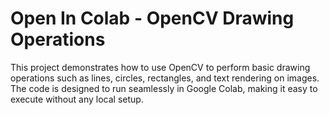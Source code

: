 # Open In Colab - OpenCV Drawing Operations
This project demonstrates how to use OpenCV to perform basic drawing operations such as lines, circles, rectangles, and text rendering on images. The code is designed to run seamlessly in Google Colab, making it easy to execute without any local setup.
